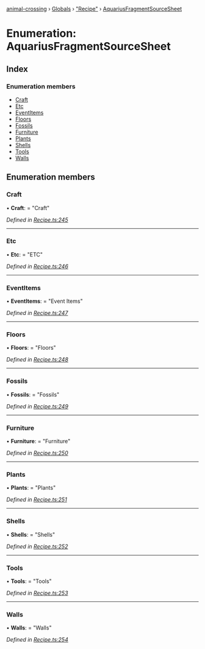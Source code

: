 [animal-crossing](../README.md) › [Globals](../globals.md) › ["Recipe"](../modules/_recipe_.md) › [AquariusFragmentSourceSheet](_recipe_.aquariusfragmentsourcesheet.md)

# Enumeration: AquariusFragmentSourceSheet

## Index

### Enumeration members

* [Craft](_recipe_.aquariusfragmentsourcesheet.md#craft)
* [Etc](_recipe_.aquariusfragmentsourcesheet.md#etc)
* [EventItems](_recipe_.aquariusfragmentsourcesheet.md#eventitems)
* [Floors](_recipe_.aquariusfragmentsourcesheet.md#floors)
* [Fossils](_recipe_.aquariusfragmentsourcesheet.md#fossils)
* [Furniture](_recipe_.aquariusfragmentsourcesheet.md#furniture)
* [Plants](_recipe_.aquariusfragmentsourcesheet.md#plants)
* [Shells](_recipe_.aquariusfragmentsourcesheet.md#shells)
* [Tools](_recipe_.aquariusfragmentsourcesheet.md#tools)
* [Walls](_recipe_.aquariusfragmentsourcesheet.md#walls)

## Enumeration members

###  Craft

• **Craft**: = "Craft"

*Defined in [Recipe.ts:245](https://github.com/Norviah/animal-crossing/blob/2672d28/module/types/Recipe.ts#L245)*

___

###  Etc

• **Etc**: = "ETC"

*Defined in [Recipe.ts:246](https://github.com/Norviah/animal-crossing/blob/2672d28/module/types/Recipe.ts#L246)*

___

###  EventItems

• **EventItems**: = "Event Items"

*Defined in [Recipe.ts:247](https://github.com/Norviah/animal-crossing/blob/2672d28/module/types/Recipe.ts#L247)*

___

###  Floors

• **Floors**: = "Floors"

*Defined in [Recipe.ts:248](https://github.com/Norviah/animal-crossing/blob/2672d28/module/types/Recipe.ts#L248)*

___

###  Fossils

• **Fossils**: = "Fossils"

*Defined in [Recipe.ts:249](https://github.com/Norviah/animal-crossing/blob/2672d28/module/types/Recipe.ts#L249)*

___

###  Furniture

• **Furniture**: = "Furniture"

*Defined in [Recipe.ts:250](https://github.com/Norviah/animal-crossing/blob/2672d28/module/types/Recipe.ts#L250)*

___

###  Plants

• **Plants**: = "Plants"

*Defined in [Recipe.ts:251](https://github.com/Norviah/animal-crossing/blob/2672d28/module/types/Recipe.ts#L251)*

___

###  Shells

• **Shells**: = "Shells"

*Defined in [Recipe.ts:252](https://github.com/Norviah/animal-crossing/blob/2672d28/module/types/Recipe.ts#L252)*

___

###  Tools

• **Tools**: = "Tools"

*Defined in [Recipe.ts:253](https://github.com/Norviah/animal-crossing/blob/2672d28/module/types/Recipe.ts#L253)*

___

###  Walls

• **Walls**: = "Walls"

*Defined in [Recipe.ts:254](https://github.com/Norviah/animal-crossing/blob/2672d28/module/types/Recipe.ts#L254)*
